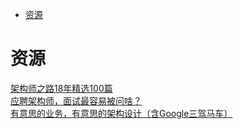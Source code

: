 <!-- TOC -->

- [资源](#资源)

<!-- /TOC -->

# 资源

[架构师之路18年精选100篇](https://mp.weixin.qq.com/s/V1hGa6D9aGrP6PiCWEmc0w)<br>
[应聘架构师，面试最容易被问啥？](https://mp.weixin.qq.com/s/njZeSILcDp1_2nOCy7G8fw)<br>
[有意思的业务，有意思的架构设计（含Google三驾马车）](https://mp.weixin.qq.com/s/HClQh9ra79Q0nBKfj1mQkw)<br>